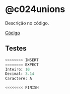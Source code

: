 # @c024unions

Descrição no código.

[Código](https://github.com/qxcodefup/arcade/blob/master/base/c024unions/.cache/draft.c)

## Testes

```py
>>>>>>>> INSERT
======== EXPECT
Inteiro: 10
Decimal: 3.14
Caractere: A

<<<<<<<< FINISH
```
